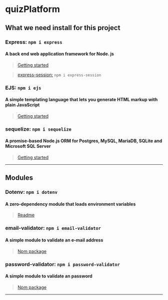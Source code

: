 # quizPlatform

## What we need install for this project

### Express: ```npm i express```
#### A back end web application framework for Node. js
> [Getting started](https://expressjs.com/en/starter/installing.html)

>[express-session:](https://www.npmjs.com/package/express-session) ```npm i express-session```

### EJS: ```npm i ejs```
#### A simple templating language that lets you generate HTML markup with plain JavaScript
> [Getting started](https://ejs.co/#install)

### sequelize: ```npm i sequelize```
#### A promise-based Node.js ORM for Postgres, MySQL, MariaDB, SQLite and Microsoft SQL Server
> [Getting started](https://sequelize.org/)
---
## Modules

### Dotenv: ```npm i dotenv```
#### A zero-dependency module that loads environment variables
> [Readme](https://github.com/motdotla/dotenv#readme)

### email-validator: ```npm i email-validator```
#### A simple module to validate an e-mail address
> [Npm package](https://www.npmjs.com/package/email-validator)

### password-validator: ```npm i password-validator```
#### A simple module to validate an password
> [Npm package](https://www.npmjs.com/package/password-validator)

---
